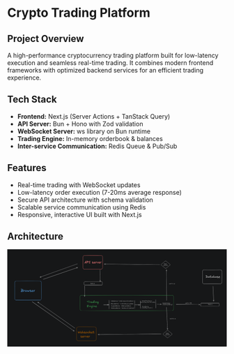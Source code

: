 

# Crypto Trading Platform

## Project Overview
A high-performance cryptocurrency trading platform built for low-latency execution and seamless real-time trading. It combines modern frontend frameworks with optimized backend services for an efficient trading experience.

## Tech Stack

* **Frontend:** Next.js (Server Actions + TanStack Query)
* **API Server:** Bun + Hono with Zod validation
* **WebSocket Server:** ws library on Bun runtime
* **Trading Engine:** In-memory orderbook & balances
* **Inter-service Communication:** Redis Queue & Pub/Sub

## Features

* Real-time trading with WebSocket updates
* Low-latency order execution (7-20ms average response)
* Secure API architecture with schema validation
* Scalable service communication using Redis
* Responsive, interactive UI built with Next.js

## Architecture  
![App Screenshot](./architecture.png)
